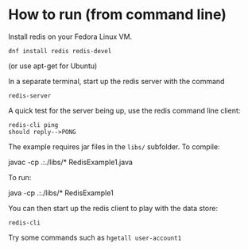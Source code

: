 

How to run (from command line)
==============================

Install redis on your Fedora Linux VM.

```
dnf install redis redis-devel
```

(or use apt-get for Ubuntu)

In a separate terminal, start up the redis server with the command

```
redis-server
```

A quick test for the server being up, use the redis command line client:

```
redis-cli ping
should reply-->PONG
```

The example requires jar files in the `libs/` subfolder. To compile:

javac -cp .:./libs/*  RedisExample1.java

To run:

java -cp .:./libs/*  RedisExample1


You can then start up the redis client to play with the data store:

```
redis-cli
```

Try some commands such as `hgetall user-account1`
